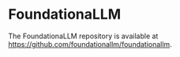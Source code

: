 # FoundationaLLM
The FoundationaLLM repository is available at https://github.com/foundationallm/foundationallm.

